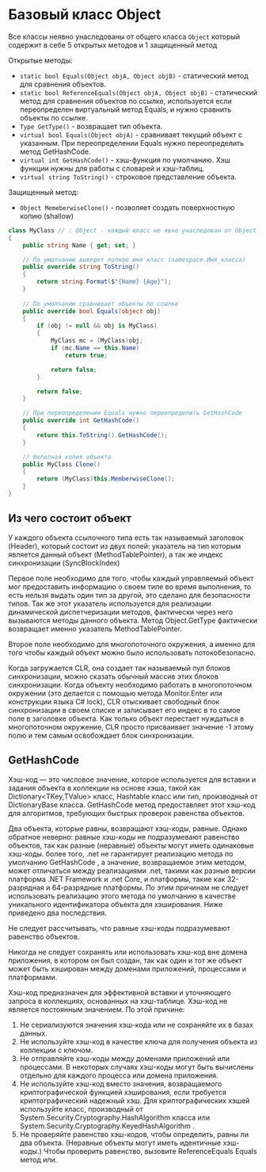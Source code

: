 # Базовый класс Object

Все классы неявно унаследованы от общего класса `Object` который содержит в себе 5 открытых методов и 1 защищенный метод

Открытые методы:

* `static bool Equals(Object objA, Object objB)` - статический метод для сравнения объектов.
* `static bool ReferenceEquals(Object objA, Object objB)` - статический метод для сравнения объектов по ссылке, используется если переопределен виртуальный метод Equals, и нужно сравнить объекты по ссылке.
* `Type GetType()` - возвращает тип объекта.
* `virtual bool Equals(Object objA)` - сравнивает текущий объект с указанным. При переопределении Equals нужно переопределить метод GetHashCode.
* `virtual int GetHashCode()` - хэш-функция по умолчанию. Хэш функции нужны для работы с словарей и хэш-таблиц.
* `virtual string ToString()` - строковое представление объекта.

Защищенный метод:

* `Object MemeberwiseClone()` - позволяет создать поверхностную копию (shallow)

```c#
class MyClass // : Object - каждый класс не явно унаследован от Object
{
    public string Name { get; set; }    

    // По умолчанию выведет полное имя класс (namespace.Имя_класса)
    public override string ToString()
    {
        return string.Format($"{Name} {Age}");
    }
    
    // По умолчанию сравнивает объекты по ссылке
    public override bool Equals(object obj)
    {
        if (obj != null && obj is MyClass)
        {
            MyClass mc = (MyClass)obj;
            if (mc.Name == this.Name)
                return true;

            return false;
        }

        return false;
    }

    // При переопределении Equals нужно переопределить GetHashCode
    public override int GetHashCode()
    {
        return this.ToString().GetHashCode();
    }

    // Неполная копия объекта
    public MyClass Clone()
    {
        return (MyClass)this.MemberwiseClone();
    }
}
```

## Из чего состоит объект

У каждого объекта ссылочного типа есть так называемый заголовок (Header), который состоит из двух полей: указатель на тип которым является данный объект (MethodTablePointer), а так же индекс синхронизации (SyncBlockIndex)

Первое поле необходимо для того, чтобы каждый управляемый объект мог предоставить информацию о своем типе во время выполнения, то есть нельзя выдать один тип за другой, это сделано для безопасности типов. Так же этот указатель используется для реализации динамической диспетчеризации методов, фактически через него вызываются методы данного объекта. Метод Object.GetType фактически возвращает именно указатель MethodTablePointer.

Второе поле необходимо для многопоточного окружения, а именно для того чтобы каждый объект можно было использовать потокобезопасно.

Когда загружается CLR, она создает так называемый пул блоков синхронизации, можно сказать обычный массив этих блоков синхронизации. Когда объекту необходимо работать в многопоточном окружении (это делается с помощью метода Monitor.Enter или конструкции языка C# lock), CLR отыскивает свободный блок синхронизации в своем списке и записывает его индекс в то самое поле в заголовке объекта. Как только объект перестает нуждаться в многопоточном окружение, CLR просто присваивает значение -1 этому полю и тем самым освобождает блок синхронизации.

## GetHashCode

Хэш-код — это числовое значение, которое используется для вставки и задания объекта в коллекции на основе хэша, такой как Dictionary<TKey,TValue> класс, Hashtable класс или тип, производный от DictionaryBase класса. GetHashCode метод предоставляет этот хэш-код для алгоритмов, требующих быстрых проверок равенства объектов.

Два объекта, которые равны, возвращают хэш-коды, равные. Однако обратное неверно: равные хэш-коды не подразумевают равенство объектов, так как разные (неравные) объекты могут иметь одинаковые хэш-коды. более того, .net не гарантирует реализацию метода по умолчанию GetHashCode , а значение, возвращаемое этим методом, может отличаться между реализациями .net, такими как разные версии платформа .NET Framework и .net Core, и платформы, такие как 32-разрядная и 64-разрядные платформы. По этим причинам не следует использовать реализацию этого метода по умолчанию в качестве уникального идентификатора объекта для хэширования. Ниже приведено два последствия.

Не следует рассчитывать, что равные хэш-коды подразумевают равенство объектов.

Никогда не следует сохранять или использовать хэш-код вне домена приложения, в котором он был создан, так как один и тот же объект может быть хэширован между доменами приложений, процессами и платформами.

Хэш-код предназначен для эффективной вставки и уточняющего запроса в коллекциях, основанных на хэш-таблице. Хэш-код не является постоянным значением. По этой причине:

1. Не сериализуются значения хэш-кода или не сохраняйте их в базах данных.
2. Не используйте хэш-код в качестве ключа для получения объекта из коллекции с ключом.
3. Не отправляйте хэш-коды между доменами приложений или процессами. В некоторых случаях хэш-коды могут быть вычислены отдельно для каждого процесса или домена приложения.
4. Не используйте хэш-код вместо значения, возвращаемого криптографической функцией хэширования, если требуется криптографический надежный хэш. Для криптографических хэшей используйте класс, производный от System.Security.Cryptography.HashAlgorithm класса или System.Security.Cryptography.KeyedHashAlgorithm .
5. Не проверяйте равенство хэш-кодов, чтобы определить, равны ли два объекта. (Неравные объекты могут иметь идентичные хэш-коды.) Чтобы проверить равенство, вызовите ReferenceEquals Equals метод или.
